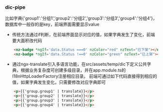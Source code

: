 ### dic-pipe

比如字典{'group1':'分组1','group2':'分组2','group3':'分组3','group4':'分组4'}，数据库中一般存的是key，前端界面需要显示value

+ 传统方法通过if判断，在前端界面显示对应的值，如果字典发生了变化，前端要大面积改代码

```html
    <nz-badge *ngIf='data.Status ===0' nzColor="red" nzText="已下架"></nz-badge>
    <nz-badge *ngIf='data.Status !==0' nzColor="green" nzText="已上架"></nz-badge>
```

+ 通过ngx-translate引入多语言功能，在src/assets/temp/dic下定义公共字典，根据业务复杂度可创建多级目录，并在app.module.ts的I18nHttpLoaderFactory注册相应目录。
前端可通过如下代码直接得到相应的值，如果字典发生变化，只需要修改对应字典即可

```html
    <p>{{'group.group1' | translate}}</p>
    <p>{{'group.group2' | translate}}</p>
    <p>{{'group.group3' | translate}}</p>
    <p>{{'group.group4' | translate}}</p>
```
